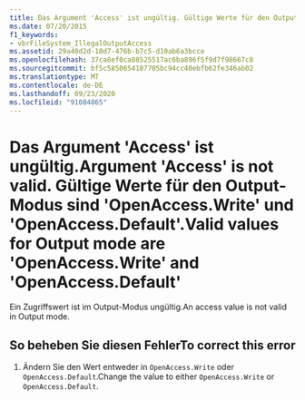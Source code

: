 ```yaml
---
title: Das Argument 'Access' ist ungültig. Gültige Werte für den Output-Modus sind 'OpenAccess.Write' und 'OpenAccess.Default'.
ms.date: 07/20/2015
f1_keywords:
- vbrFileSystem_IllegalOutputAccess
ms.assetid: 29a40d2d-10d7-476b-b7c5-d10ab6a3bcce
ms.openlocfilehash: 37ca8ef0ca88525517ac6ba896f5f9d7f98667c8
ms.sourcegitcommit: bf5c5850654187705bc94cc40ebfb62fe346ab02
ms.translationtype: MT
ms.contentlocale: de-DE
ms.lasthandoff: 09/23/2020
ms.locfileid: "91084865"
---
```

# <a name="argument-access-is-not-valid-valid-values-for-output-mode-are-openaccesswrite-and-openaccessdefault"></a><span data-ttu-id="cd29a-103">Das Argument 'Access' ist ungültig.</span><span class="sxs-lookup"><span data-stu-id="cd29a-103">Argument 'Access' is not valid.</span></span> <span data-ttu-id="cd29a-104">Gültige Werte für den Output-Modus sind 'OpenAccess.Write' und 'OpenAccess.Default'.</span><span class="sxs-lookup"><span data-stu-id="cd29a-104">Valid values for Output mode are 'OpenAccess.Write' and 'OpenAccess.Default'</span></span>

<span data-ttu-id="cd29a-105">Ein Zugriffswert ist im Output-Modus ungültig.</span><span class="sxs-lookup"><span data-stu-id="cd29a-105">An access value is not valid in Output mode.</span></span>  
  
## <a name="to-correct-this-error"></a><span data-ttu-id="cd29a-106">So beheben Sie diesen Fehler</span><span class="sxs-lookup"><span data-stu-id="cd29a-106">To correct this error</span></span>  
  
1. <span data-ttu-id="cd29a-107">Ändern Sie den Wert entweder in `OpenAccess.Write` oder `OpenAccess.Default`.</span><span class="sxs-lookup"><span data-stu-id="cd29a-107">Change the value to either `OpenAccess.Write` or `OpenAccess.Default`.</span></span>
